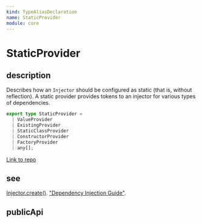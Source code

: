 ```yaml
---
kind: TypeAliasDeclaration
name: StaticProvider
module: core
---
```


# StaticProvider

## description

Describes how an `Injector` should be configured as static (that is, without reflection).
A static provider provides tokens to an injector for various types of dependencies.

```ts
export type StaticProvider =
  | ValueProvider
  | ExistingProvider
  | StaticClassProvider
  | ConstructorProvider
  | FactoryProvider
  | any[];
```

[Link to repo](https://github.com/timdeschryver/angular/blob/master/packages/core/src/di/interface/provider.ts#L258-L259)

## see

[Injector.create()](/api/core/Injector#create).
["Dependency Injection Guide"](guide/dependency-injection-providers).

## publicApi
